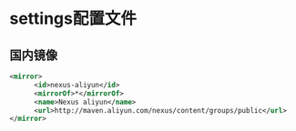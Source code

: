 settings配置文件
==

## 国内镜像
```xml
<mirror>  
      <id>nexus-aliyun</id>  
      <mirrorOf>*</mirrorOf>  
      <name>Nexus aliyun</name>  
      <url>http://maven.aliyun.com/nexus/content/groups/public</url>  
</mirror> 
```  
